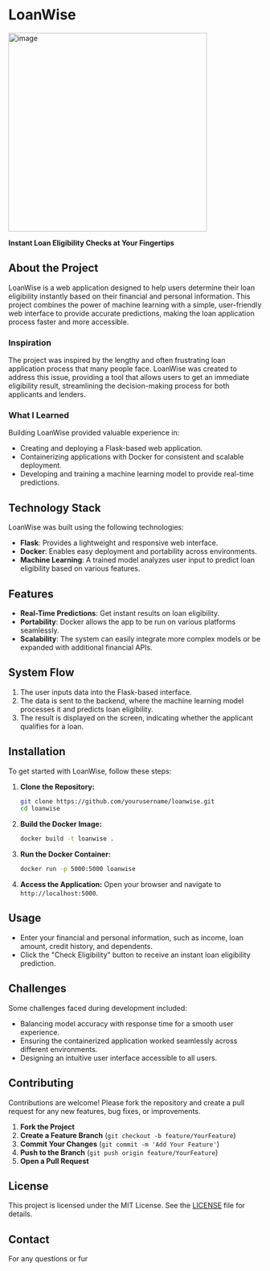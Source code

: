 # LoanWise


<img width="395" alt="image" src="https://github.com/user-attachments/assets/b8c1cc3f-eb71-4ba4-8902-39bf905a145e">


**Instant Loan Eligibility Checks at Your Fingertips**

## About the Project
LoanWise is a web application designed to help users determine their loan eligibility instantly based on their financial and personal information. This project combines the power of machine learning with a simple, user-friendly web interface to provide accurate predictions, making the loan application process faster and more accessible.

### Inspiration
The project was inspired by the lengthy and often frustrating loan application process that many people face. LoanWise was created to address this issue, providing a tool that allows users to get an immediate eligibility result, streamlining the decision-making process for both applicants and lenders.

### What I Learned
Building LoanWise provided valuable experience in:
- Creating and deploying a Flask-based web application.
- Containerizing applications with Docker for consistent and scalable deployment.
- Developing and training a machine learning model to provide real-time predictions.

## Technology Stack
LoanWise was built using the following technologies:
- **Flask**: Provides a lightweight and responsive web interface.
- **Docker**: Enables easy deployment and portability across environments.
- **Machine Learning**: A trained model analyzes user input to predict loan eligibility based on various features.

## Features
- **Real-Time Predictions**: Get instant results on loan eligibility.
- **Portability**: Docker allows the app to be run on various platforms seamlessly.
- **Scalability**: The system can easily integrate more complex models or be expanded with additional financial APIs.

## System Flow
1. The user inputs data into the Flask-based interface.
2. The data is sent to the backend, where the machine learning model processes it and predicts loan eligibility.
3. The result is displayed on the screen, indicating whether the applicant qualifies for a loan.

## Installation
To get started with LoanWise, follow these steps:

1. **Clone the Repository:**
   ```bash
   git clone https://github.com/yourusername/loanwise.git
   cd loanwise
   ```

2. **Build the Docker Image:**
   ```bash
   docker build -t loanwise .
   ```

3. **Run the Docker Container:**
   ```bash
   docker run -p 5000:5000 loanwise
   ```

4. **Access the Application:**
   Open your browser and navigate to `http://localhost:5000`.

## Usage
- Enter your financial and personal information, such as income, loan amount, credit history, and dependents.
- Click the "Check Eligibility" button to receive an instant loan eligibility prediction.

## Challenges
Some challenges faced during development included:
- Balancing model accuracy with response time for a smooth user experience.
- Ensuring the containerized application worked seamlessly across different environments.
- Designing an intuitive user interface accessible to all users.

## Contributing
Contributions are welcome! Please fork the repository and create a pull request for any new features, bug fixes, or improvements.

1. **Fork the Project**
2. **Create a Feature Branch** (`git checkout -b feature/YourFeature`)
3. **Commit Your Changes** (`git commit -m 'Add Your Feature'`)
4. **Push to the Branch** (`git push origin feature/YourFeature`)
5. **Open a Pull Request**

## License
This project is licensed under the MIT License. See the [LICENSE](LICENSE) file for details.

## Contact
For any questions or fur

